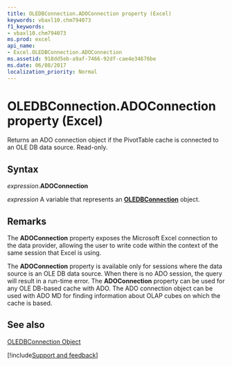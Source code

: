 ```yaml
---
title: OLEDBConnection.ADOConnection property (Excel)
keywords: vbaxl10.chm794073
f1_keywords:
- vbaxl10.chm794073
ms.prod: excel
api_name:
- Excel.OLEDBConnection.ADOConnection
ms.assetid: 918dd5eb-a9af-7466-92df-cae4e34676be
ms.date: 06/08/2017
localization_priority: Normal
---
```



# OLEDBConnection.ADOConnection property (Excel)

Returns an ADO connection object if the PivotTable cache is connected to an OLE DB data source. Read-only.


## Syntax

_expression_.**ADOConnection**

_expression_ A variable that represents an **[OLEDBConnection](Excel.OLEDBConnection.md)** object.


## Remarks

The  **ADOConnection** property exposes the Microsoft Excel connection to the data provider, allowing the user to write code within the context of the same session that Excel is using.

The  **ADOConnection** property is available only for sessions where the data source is an OLE DB data source. When there is no ADO session, the query will result in a run-time error. The **ADOConnection** property can be used for any OLE DB-based cache with ADO. The ADO connection object can be used with ADO MD for finding information about OLAP cubes on which the cache is based.


## See also


[OLEDBConnection Object](Excel.OLEDBConnection.md)

[!include[Support and feedback](~/includes/feedback-boilerplate.md)]